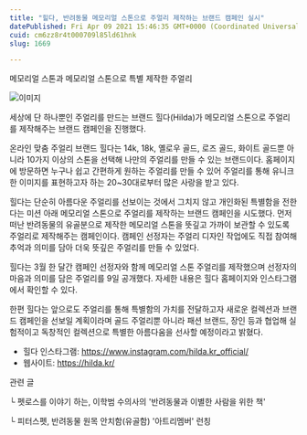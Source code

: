 ```yaml
---
title: "힐다, 반려동물 메모리얼 스톤으로 주얼리 제작하는 브랜드 캠페인 실시"
datePublished: Fri Apr 09 2021 15:46:35 GMT+0000 (Coordinated Universal Time)
cuid: cm6zz8r4t000709l85ld61hnk
slug: 1669

---
```



메모리얼 스톤과 메모리얼 스톤으로 특별 제작한 주얼리

![이미지](https://cdn.hashnode.com/res/hashnode/image/upload/v1739247813228/3656c5de-d060-43a8-8e64-f659ced6ef52.jpeg)

세상에 단 하나뿐인 주얼리를 만드는 브랜드 힐다(Hilda)가 메모리얼 스톤으로 주얼리를 제작해주는 브랜드 캠페인을 진행했다.

온라인 맞춤 주얼리 브랜드 힐다는 14k, 18k, 옐로우 골드, 로즈 골드, 화이트 골드뿐 아니라 10가지 이상의 스톤을 선택해 나만의 주얼리를 만들 수 있는 브랜드이다. 홈페이지에 방문하면 누구나 쉽고 간편하게 원하는 주얼리를 만들 수 있어 주얼리를 통해 유니크한 이미지를 표현하고자 하는 20~30대로부터 많은 사랑을 받고 있다.

힐다는 단순히 아름다운 주얼리를 선보이는 것에서 그치지 않고 개인화된 특별함을 전한다는 미션 아래 메모리얼 스톤으로 주얼리를 제작하는 브랜드 캠페인을 시도했다. 먼저 떠난 반려동물의 유골분으로 제작한 메모리얼 스톤을 뜻깊고 가까이 보관할 수 있도록 주얼리로 제작해주는 캠페인이다. 캠페인 선정자는 주얼리 디자인 작업에도 직접 참여해 추억과 의미를 담아 더욱 뜻깊은 주얼리를 만들 수 있었다.

힐다는 3월 한 달간 캠페인 선정자와 함께 메모리얼 스톤 주얼리를 제작했으며 선정자의 마음과 의미를 담은 주얼리를 9일 공개했다. 자세한 내용은 힐다 홈페이지와 인스타그램에서 확인할 수 있다.

한편 힐다는 앞으로도 주얼리를 통해 특별함의 가치를 전달하고자 새로운 컬렉션과 브랜드 캠페인을 선보일 계획이라며 골드 주얼리뿐 아니라 패션 브랜드, 장인 등과 협업해 실험적이고 독창적인 컬렉션으로 특별한 아름다움을 선사할 예정이라고 밝혔다.

- 힐다 인스타그램: https://www.instagram.com/hilda.kr_official/
- 웹사이트: https://hilda.kr/

관련 글

└ 펫로스를 이야기 하는, 이학범 수의사의 '반려동물과 이별한 사람을 위한 책'

└ 피터스펫, 반려동물 원목 안치함(유골함) '아트리멤버' 런칭